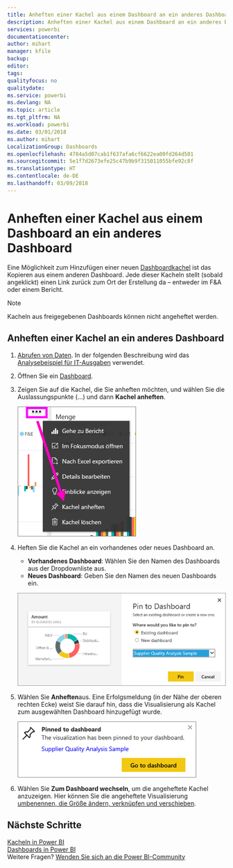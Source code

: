 ```yaml
---
title: Anheften einer Kachel aus einem Dashboard an ein anderes Dashboard
description: Anheften einer Kachel aus einem Dashboard an ein anderes Dashboard
services: powerbi
documentationcenter: 
author: mihart
manager: kfile
backup: 
editor: 
tags: 
qualityfocus: no
qualitydate: 
ms.service: powerbi
ms.devlang: NA
ms.topic: article
ms.tgt_pltfrm: NA
ms.workload: powerbi
ms.date: 03/01/2018
ms.author: mihart
LocalizationGroup: Dashboards
ms.openlocfilehash: 4784a5d07cab1f637afa6cf6622ea00fd264d501
ms.sourcegitcommit: 5e1f7d2673efe25c47b9b9f315011055bfe92c8f
ms.translationtype: HT
ms.contentlocale: de-DE
ms.lasthandoff: 03/09/2018
---
```

# <a name="pin-a-tile-from-one-dashboard-to-another-dashboard"></a>Anheften einer Kachel aus einem Dashboard an ein anderes Dashboard
Eine Möglichkeit zum Hinzufügen einer neuen [Dashboardkachel](service-dashboard-tiles.md) ist das Kopieren aus einem anderen Dashboard. Jede dieser Kacheln stellt (sobald angeklickt) einen Link zurück zum Ort der Erstellung da – entweder im F&A oder einem Bericht. 

> [!NOTE]
> Kacheln aus freigegebenen Dashboards können nicht angeheftet werden.

## <a name="pin-a-tile-to-another-dashboard"></a>Anheften einer Kachel an ein anderes Dashboard
1. [Abrufen von Daten](service-get-data.md). In der folgenden Beschreibung wird das [Analysebeispiel für IT-Ausgaben](sample-it-spend.md) verwendet.
2. Öffnen Sie ein [Dashboard](service-dashboards.md).
3. Zeigen Sie auf die Kachel, die Sie anheften möchten, und wählen Sie die Auslassungspunkte (...) und dann **Kachel anheften**.  
   
   ![Menü mit Auslassungspunkten (...)](media/service-pin-tile-to-another-dashboard/power-bi-pin-another-dash.png)
4. Heften Sie die Kachel an ein vorhandenes oder neues Dashboard an. 
   
   * **Vorhandenes Dashboard**: Wählen Sie den Namen des Dashboards aus der Dropdownliste aus.
   * **Neues Dashboard**: Geben Sie den Namen des neuen Dashboards ein.
   
   ![Dialogfeld „An das Dashboard anheften“](media/service-pin-tile-to-another-dashboard/pbi_pintoanotherdash.png)
5. Wählen Sie **Anheften**aus.
   Eine Erfolgsmeldung (in der Nähe der oberen rechten Ecke) weist Sie darauf hin, dass die Visualisierung als Kachel zum ausgewählten Dashboard hinzugefügt wurde.
   
   ![Fenster „An das Dashboard angeheftet“](media/service-pin-tile-to-another-dashboard/power-bi-pin-success.png)
6. Wählen Sie **Zum Dashboard wechseln**, um die angeheftete Kachel anzuzeigen. Hier können Sie die angeheftete Visualisierung [umbenennen, die Größe ändern, verknüpfen und verschieben](service-dashboard-edit-tile.md).

## <a name="next-steps"></a>Nächste Schritte
[Kacheln in Power BI](service-dashboard-tiles.md)  
[Dashboards in Power BI](service-dashboards.md)  
Weitere Fragen? [Wenden Sie sich an die Power BI-Community](http://community.powerbi.com/)


